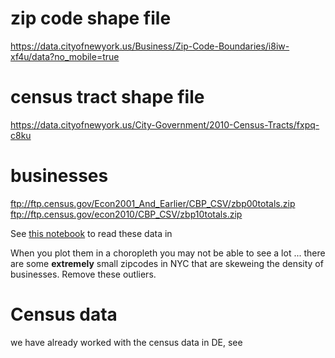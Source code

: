 # zip code shape file
https://data.cityofnewyork.us/Business/Zip-Code-Boundaries/i8iw-xf4u/data?no_mobile=true

# census tract shape file
https://data.cityofnewyork.us/City-Government/2010-Census-Tracts/fxpq-c8ku

# businesses

ftp://ftp.census.gov/Econ2001_And_Earlier/CBP_CSV/zbp00totals.zip
ftp://ftp.census.gov/econ2010/CBP_CSV/zbp10totals.zip

See [this notebook](NYC_business_census_data.ipynb) to read these data in 

When you plot them in a choropleth you may not be able to see a lot ... there are some **extremely** small zipcodes in NYC that are skeweing the density of businesses. 
Remove these outliers. 

# Census data
we have already worked with the census data in DE, see 
